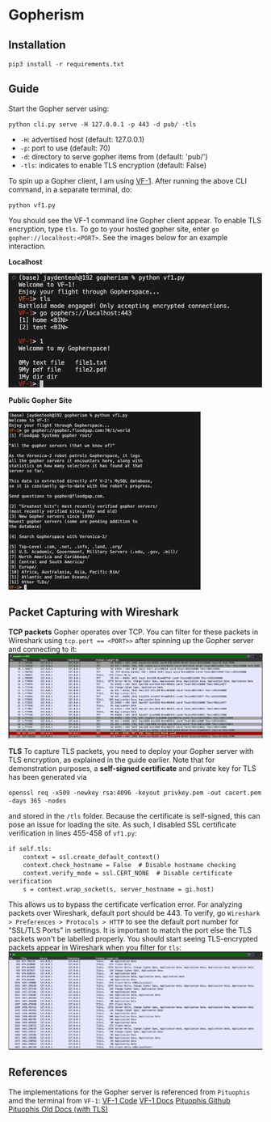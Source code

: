 # Gopherism


## Installation
```
pip3 install -r requirements.txt
```

## Guide
Start the Gopher server using:
```
python cli.py serve -H 127.0.0.1 -p 443 -d pub/ -tls
```
- `-H`: advertised host (default: 127.0.0.1)
- `-p`: port to use (default: 70)
- `-d`: directory to serve gopher items from (default: 'pub/')
- `-tls`: indicates to enable TLS encryption (default: False)

To spin up a Gopher client, I am using [VF-1](https://git.sr.ht/~solderpunk/VF-1). After running the above CLI command, in a separate terminal, do:
```
python vf1.py
```
You should see the VF-1 command line Gopher client appear. To enable TLS encryption, type `tls`. To go to your hosted gopher site, enter `go gopher://localhost:<PORT>`. See the images below for an example interaction.

**Localhost**

![VF-1 Localhost interaction](./assets/vf1_localhost_demo.png)

**Public Gopher Site**


![VF-1 Public interaction](./assets/vf1_public_demo.png)


## Packet Capturing with Wireshark

**TCP packets**
Gopher operates over TCP. You can filter for these packets in Wireshark using `tcp.port == <PORT>>` after spinning up the Gopher server and connecting to it:
![TLS Wireshark Packets](./assets/tcp_packets.png)


**TLS**
To capture TLS packets, you need to deploy your Gopher server with TLS encryption, as explained in the guide earlier. Note that for demonstration purposes, a **self-signed certificate** and private key for TLS has been generated via
```
openssl req -x509 -newkey rsa:4096 -keyout privkey.pem -out cacert.pem -days 365 -nodes
```
and stored in the `/tls` folder. Because the certificate is self-signed, this can pose an issue for loading the site. As such, I disabled SSL certificate verification in lines 455-458 of `vf1.py`:
```
if self.tls:
    context = ssl.create_default_context()
    context.check_hostname = False  # Disable hostname checking
    context.verify_mode = ssl.CERT_NONE  # Disable certificate verification
    s = context.wrap_socket(s, server_hostname = gi.host)
```
This allows us to bypass the certificate verfication error. For analyzing packets over Wireshark, default port should be 443. To verify, go `Wireshark > Preferences > Protocols > HTTP` to see the default port number for "SSL/TLS Ports" in settings. It is important to match the port else the TLS packets won't be labelled properly. You should start seeing TLS-encrypted packets appear in Wireshark when you filter for `tls`:
![TLS Wireshark Packets](./assets/tls_packets.png)


## References
The implementations for the Gopher server is referenced from `Pituophis` amd the terminal from `VF-1`:
[VF-1 Code](https://git.sr.ht/~solderpunk/VF-1)
[VF-1 Docs](https://manpages.ubuntu.com/manpages/jammy/man1/vf1.1.html)
[Pituophis Github](https://github.com/dotcomboom/Pituophis/tree/master)
[Pituophis Old Docs (with TLS)](https://pituophis.readthedocs.io/_/downloads/en/v1.1/pdf/)

